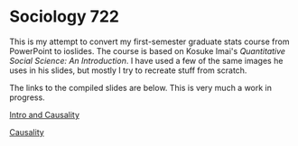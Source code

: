 # Sociology 722

This is my attempt to convert my first-semester graduate stats course from PowerPoint to ioslides. 
The course is based on Kosuke Imai's *Quantitative Social Science: An Introduction*. I have used a few of the same 
images he uses in his slides, but mostly I try to recreate stuff from scratch.

The links to the compiled slides are below. This is very much a work in progress.

[Intro and Causality](http://vaiseys.github.io/soc722/slides/intro_and_causality/intro_and_causality.html)

[Causality](http://vaiseys.github.io/soc722/slides/causality/causality.html)
